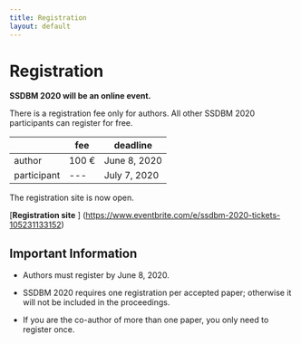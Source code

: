 ```yaml
---
title: Registration
layout: default
---
```



# Registration

**SSDBM 2020 will be an online event.**


There is a registration fee only for authors. All other SSDBM 2020 participants can register for free.


|             | fee   | deadline     |
|-------------|-------|--------------|
| author      | 100 € | June 8, 2020 |
| participant | ---   | July 7, 2020 |



The registration site is now open.

[**Registration site** ] (https://www.eventbrite.com/e/ssdbm-2020-tickets-105231133152)




## Important Information

- Authors must register by June 8, 2020.

- SSDBM 2020 requires one registration per accepted paper; otherwise it will not be included in the proceedings.

- If you are the co-author of more than one paper, you only need to register once.

<!--
- Regular or Student Registration includes access to the 3-day conference, including lunch and coffee breaks, social dinner, and reception.

- In order to qualify for student rates, a letter from the advisor confirming student status must be sent via e-mail to the organizers (ssdbm2020@easychair.org).

- Conference registrants may purchase additional tickets for the social event during the online registration process.
-->
